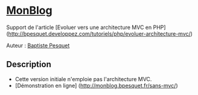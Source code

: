 # [MonBlog](http://github.com/bpesquet/MonBlog)

Support de l'article [Evoluer vers une architecture MVC en PHP] (http://bpesquet.developpez.com/tutoriels/php/evoluer-architecture-mvc/)

Auteur : [Baptiste Pesquet](https://github.com/bpesquet)


## Description

* Cette version initiale n'emploie pas l'architecture MVC.
* [Démonstration en ligne] (http://monblog.bpesquet.fr/sans-mvc/)


